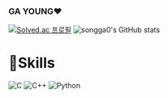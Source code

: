 ### GA YOUNG❤️‍

[![Solved.ac
프로필](http://mazassumnida.wtf/api/v2/generate_badge?boj=thdrkdud0307)](https://solved.ac/thdrkdud0307)
![songga0's GitHub stats](https://github-readme-stats.vercel.app/api?username=songga0&show_icons=true&theme=omni)


# 💪Skills
![C](https://img.shields.io/badge/C-A8B9CC.svg?&style=for-the-badge&logo=C&logoColor=white)
![C++](https://img.shields.io/badge/C++-00599C.svg?&style=for-the-badge&logo=Cplusplus&logoColor=white)
![Python](https://img.shields.io/badge/Python-3776AB.svg?&style=for-the-badge&logo=Java&logoColor=white)
